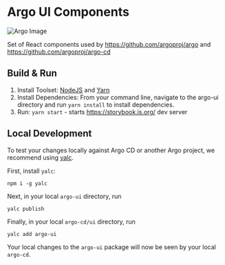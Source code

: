 # Argo UI Components

![Argo Image](https://github.com/argoproj/argo/blob/master/argo.png?raw=true)

Set of React components used by https://github.com/argoproj/argo and https://github.com/argoproj/argo-cd

## Build & Run

1. Install Toolset: [NodeJS](https://nodejs.org/en/download/) and [Yarn](https://yarnpkg.com)
2. Install Dependencies: From your command line, navigate to the argo-ui directory and run `yarn install` to install dependencies.
3. Run: `yarn start` - starts https://storybook.js.org/ dev server

## Local Development

To test your changes locally against Argo CD or another Argo project, we recommend using [yalc](https://github.com/wclr/yalc).

First, install `yalc`:

```
npm i -g yalc
```

Next, in your local `argo-ui` directory, run

```
yalc publish
```

Finally, in your local `argo-cd/ui` directory, run

```
yalc add argo-ui
```

Your local changes to the `argo-ui` package will now be seen by your local `argo-cd`.
